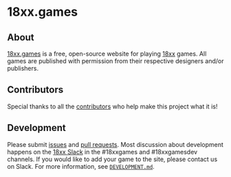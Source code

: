 # 18xx.games

## About

[18xx.games](https://18xx.games) is a free, open-source website for playing [18xx](https://boardgamegeek.com/boardgamefamily/19/series-18xx) games. All games are published with permission from their respective designers and/or publishers.

## Contributors

Special thanks to all the [contributors](https://github.com/tobymao/18xx/graphs/contributors) who help make this project what it is!

## Development

Please submit [issues](https://github.com/tobymao/18xx/issues) and [pull requests](https://github.com/tobymao/18xx/pulls). Most discussion about development happens on the [18xx Slack](https://join.slack.com/t/18xxgames/shared_invite/zt-8ksy028m-CSZC~G5QtiFv60_jdqqulQ) in the #18xxgames and #18xxgamesdev channels.  If you would like to add your game to the site, please contact us on Slack. For more information, see [`DEVELOPMENT.md`](DEVELOPMENT.md).

